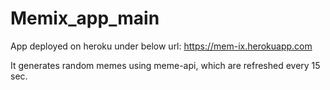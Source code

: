 # Memix_app_main

App deployed on heroku under below url:
https://mem-ix.herokuapp.com

It generates random memes using meme-api, which are refreshed every 15 sec.
